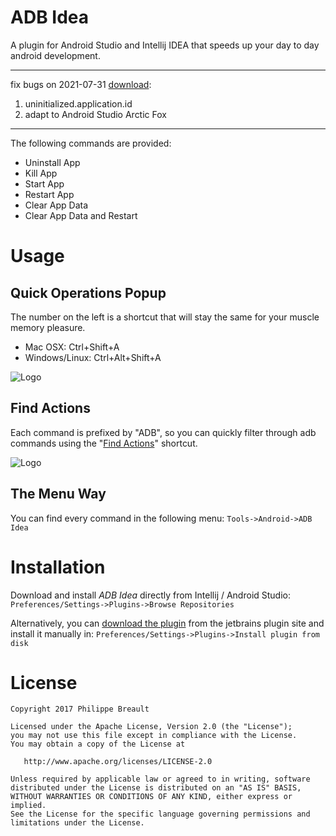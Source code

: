 ADB Idea
========

A plugin for Android Studio and Intellij IDEA that speeds up your day to day android development.

----
fix bugs on 2021-07-31 [download](https://github.com/wp292519413/adb-idea/blob/master/adb_idea.zip):
1. uninitialized.application.id
2. adapt to Android Studio Arctic Fox
----

The following commands are provided:

* Uninstall App
* Kill App
* Start App
* Restart App
* Clear App Data
* Clear App Data and Restart

Usage
=====

Quick Operations Popup
-----------------

The number on the left is a shortcut that will stay the same for your muscle memory pleasure.

* Mac OSX: Ctrl+Shift+A
* Windows/Linux: Ctrl+Alt+Shift+A

![Logo](website/adb_operations_popup.png)

Find Actions
-----------------
Each command is prefixed by "ADB", so you can quickly filter through adb commands using the "[Find Actions](http://www.jetbrains.com/idea/webhelp/navigating-to-action.html)" shortcut.

![Logo](website/find_actions.png)

The Menu Way
------------
You can find every command in the following menu:
`Tools->Android->ADB Idea`


Installation
========

Download and install *ADB Idea* directly from Intellij / Android Studio:
`Preferences/Settings->Plugins->Browse Repositories`

Alternatively, you can [download the plugin](http://plugins.jetbrains.com/plugin/7380?pr=idea) from the jetbrains plugin site and install it manually in:
`Preferences/Settings->Plugins->Install plugin from disk`

License
=======

    Copyright 2017 Philippe Breault

    Licensed under the Apache License, Version 2.0 (the "License");
    you may not use this file except in compliance with the License.
    You may obtain a copy of the License at

       http://www.apache.org/licenses/LICENSE-2.0

    Unless required by applicable law or agreed to in writing, software
    distributed under the License is distributed on an "AS IS" BASIS,
    WITHOUT WARRANTIES OR CONDITIONS OF ANY KIND, either express or implied.
    See the License for the specific language governing permissions and
    limitations under the License.
